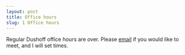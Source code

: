 ```yaml
---
layout: post
title: Office hours
slug: 1 Office hours
---
```


Regular Dushoff office hours are over. Please [email](mailto:dushoff@mcmaster.ca) if you would like to meet, and I will set times.

